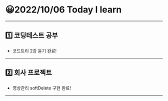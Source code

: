 # 😀2022/10/06 Today I learn
-------------------------
## 1️⃣ 코딩테스트 공부
  * 코드트리 2강 듣기 완료!
------------------------
## 2️⃣ 회사 프로젝트
  * 영상관리 softDelete 구현 완료!
-------------------------
